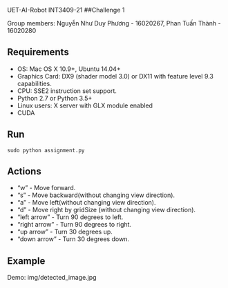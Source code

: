 UET-AI-Robot INT3409-21
##Challenge 1

Group members:	Nguyễn Như Duy Phương - 16020267, Phan Tuấn Thành - 16020280 

## Requirements
* OS: Mac OS X 10.9+, Ubuntu 14.04+
* Graphics Card: DX9 (shader model 3.0) or DX11 with feature 	level 9.3 capabilities.
* CPU: SSE2 instruction set support.
* Python 2.7 or Python 3.5+
* Linux users: X server with GLX module enabled
* CUDA

## Run
`sudo python assignment.py`

## Actions
* “w” - Move forward.
* “s” - Move backward(without changing view direction).
* “a” - Move left(without changing view direction).
* “d” - Move right by gridSize (without changing view direction).
* “left arrow” - Turn 90 degrees to left.
* “right arrow” - Turn 90 degrees to right.
* “up arrow” - Turn 30 degrees up.
* “down arrow” - Turn 30 degrees down.
## Example
Demo: img/detected_image.jpg
